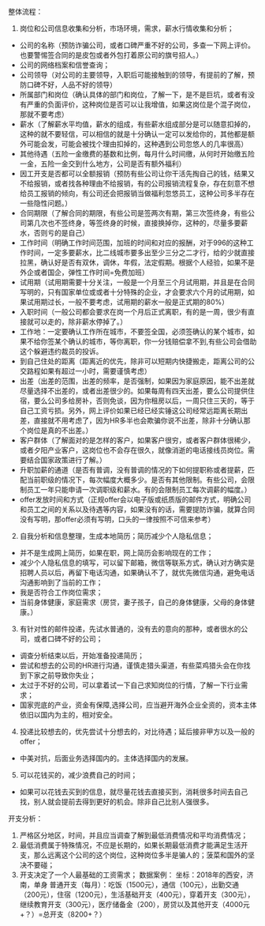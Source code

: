 整体流程：
1. 岗位和公司信息收集和分析，市场环境，需求，薪水行情收集和分析；
- 公司的名称（预防诈骗公司，或者口碑严重不好的公司，多查一下网上评价。也要警惕签合同的是皮包或者外包打着原公司的旗号招人。）
- 公司的网络档案和信誉查询；
- 公司领导（对公司的主要领导，入职后可能接触到的领导，有提前的了解，预防口碑不好，人品不好的领导）
- 所属部门和岗位（确认具体的部门和岗位，了解一下，是不是巨坑，或者有没有严重的负面评价，这种岗位是否可以让我增值，如果这岗位是个混子岗位，那就不要考虑）
- 薪水（了解薪水平均值，薪水的组成，有些薪水组成部分是可以随意扣掉的， 这种的就不要轻信，可以相信的就是十分确认一定可以发给你的，其他都是额外可能会发，可能会被找个理由扣掉的，这种遇到公司忽悠人的几率很高）
- 其他待遇（五险一金缴费的基数和比例，每月什么时间缴，从何时开始缴五险一金，五险一金交到什么地方，公司是否有额外福利）
- 因工开支是否都可以全额报销（预防有些公司让你干活先掏自己的钱，结果又不给报销，或者找各种理由不给报销，有的公司报销流程复杂，存在刻意不想给员工报销的倾向，有公司还会把报销当做福利忽悠员工，这种公司多半存在一些隐性问题。）
- 合同期限（了解合同的期限，有些公司是签两次有期，第三次签终身，有些公司第几次也不签终身，等签终身的时候，直接换掉你，这种的，尽量多要薪水，否则亏的是自己）
- 工作时间（明确工作时间范围，加班的时间和对应的报酬，对于996的这种工作时间，一定多要薪水，比二线城市要多出至少三分之二才行，给的少就直接拉黑，确认好是否有双休，调休，年假，法定假期。根据个人经验，如果不是外企或者国企，弹性工作时间=免费加班）
- 试用期（试用期需要十分关注，一般是一个月至三个月试用期，并且是在合同写明的，只有国家单位或或者十分特殊的企业，才会要求六个月的试用期，如果试用期过长，一般不要考虑，试用期的薪水一般是正式期的80%）
- 入职时间（一般公司都会要求在岗一个月后正式离职，有的是一周，很少有直接就可以走的，除非薪水停掉了。）
- 工作地：一定要确认工作所在城市，不要签全国，必须签确认的某个城市，如果不给你签某个确认的城市，等你离职，你一分钱赔偿拿不到,有些公司会借助这个躲避违约裁员的投诉。
- 到自己住处的距离（距离近的优先，除非可以短期内快捷搬走，距离公司的公交路程如果有超过一小时，需要谨慎考虑）
- 出差（出差的范围，出差的频率，是否强制，如果因为家庭原因，能不出差就尽量选择不出差的，或者出差很少的。如果每周有四天出差，要么公司提供住宿，要么公司多给房补，否则免谈，因为你租房以后，一周只住三天的，等于自己工资亏损。另外，网上评价如果已经已经实锤这公司经常远距离长期出差，直接就不用考虑了，因为HR多半也会欺骗你说不出差，除非十分确认那个岗位是真的不出差。）
- 客户群体（了解面对的是怎样的客户，如果客户很穷，或者客户群体很稀少，或者夕阳产业客户，这岗位也不会存在很久，就像消逝的电话接线员岗位。需要结合国家政策进行了解。）
- 升职加薪的通道（是否有普调，没有普调的情况的下如何提职称或者提薪，匹配当前职级的情况下，每次幅度大概多少。是否有其他限制。有些公司，会限制员工一年只能申请一次调职级和薪水。有的会限制员工每次调薪的幅度。）
- offer发放时间和方式（正规offer会以电子版或纸质版的邮件方式，明确公司和员工之间的关系以及待遇等内容，如果没有的话，需要提防诈骗，就算合同没有写明，那offer必须有写明，口头的一律按照不可信来参考）

2. 自我分析和信息整理，生成本地简历；简历减少个人隐私信息；
- 并不是生成网上简历，如果在职，网上简历会影响现在的工作；
- 减少个人隐私信息的填写，可以留下邮箱，微信等联系方式，确认对方确实是招聘人员以后，再留下电话沟通，如果确认不了，就优先微信沟通，避免电话沟通影响到了当前的工作；
- 我是否符合工作岗位需求；
- 当前身体健康，家庭需求（房贷，妻子孩子，自己的身体健康，父母的身体健康。）

3. 有针对性的邮件投递，先试水普通的，没有去的意向的那种，或者很水的公司，或者口碑不好的公司；
- 调查分析结束以后，开始准备投递简历；
- 尝试和想去的公司的HR进行沟通，谨慎走猎头渠道，有些菜鸡猎头会在你找到下家之前导致你失业；
- 太过于不好的公司，可以拿着试一下自己求知岗位的行情，了解一下行业需求；
- 国家兜底的产业，资金有保障,选择公司，应当避开海外企业全资的，资本主体依旧以国内为主的，相对安全。


4. 投递比较想去的，优先尝试十分想去的，对比待遇；延后接非甲方以及一般的offer；
- 中美对抗，后面业务选择国内的。主体选择国内的发展。
5. 可以花钱买的，减少浪费自己的时间；
- 如果可以花钱去买到的信息，就尽量花钱去直接买到，消耗很多时间去自己找，别人就会提前去得到更好的机会。除非自己比别人强很多。



开支分析：
1. 严格区分地区，时间，并且应当调查了解到最低消费情况和平均消费情况；
2. 最低消费属于特殊情况，不应是长期的，如果长期最低消费才能满足生活开支，那么远离这个公司的这个岗位，这种岗位多半是骗人的；菠菜和国外的坚决不要碰；
3. 开支决定了一个人最基础的工资需求；
数据案例：
坐标：2018年的西安，济南，单身
普通开支（每月）：吃饭（1500元），通信（100元），出勤交通（200元），住宿（1200元），生活基础开支（400元），穿着开支（300元），继续教育开支（300元），医疗储备金（200），房贷以及其他开支（4000元+？）=总开支（8200+？）
